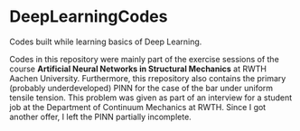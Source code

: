 # DeepLearningCodes
Codes built while learning basics of Deep Learning.

Codes in this repository were mainly part of the exercise sessions of the course **Artificial Neural Networks in Structural Mechanics** at RWTH Aachen University. Furthermore, this rrepository also contains the primary 
(probably underdeveloped) PINN for the case of the bar under uniform tensile tension. This problem was given as part of an interview for a student job at the Department of Continuum Mechanics at RWTH. Since I got another offer,
I left the PINN partially incomplete. 

